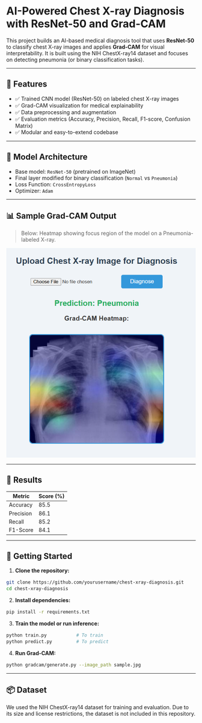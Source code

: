 # AI-Powered Chest X-ray Diagnosis with ResNet-50 and Grad-CAM

This project builds an AI-based medical diagnosis tool that uses **ResNet-50** to classify chest X-ray images and applies **Grad-CAM** for visual interpretability. It is built using the NIH ChestX-ray14 dataset and focuses on detecting pneumonia (or binary classification tasks).

---

## 📌 Features

- ✅ Trained CNN model (ResNet-50) on labeled chest X-ray images
- ✅ Grad-CAM visualization for medical explainability
- ✅ Data preprocessing and augmentation
- ✅ Evaluation metrics (Accuracy, Precision, Recall, F1-score, Confusion Matrix)
- ✅ Modular and easy-to-extend codebase

---

## 🧠 Model Architecture

- Base model: `ResNet-50` (pretrained on ImageNet)
- Final layer modified for binary classification (`Normal` vs `Pneumonia`)
- Loss Function: `CrossEntropyLoss`
- Optimizer: `Adam`

---

## 📊 Sample Grad-CAM Output

> Below: Heatmap showing focus region of the model on a Pneumonia-labeled X-ray.

![Grad-CAM Example](https://github.com/abdulmannaan502/AI-Powered-Chest-X-ray-Diagnosis/blob/main/Images/2.png)

---

## 🧪 Results

| Metric      | Score (%) |
|-------------|-----------|
| Accuracy    | 85.5      |
| Precision   | 86.1      |
| Recall      | 85.2      |
| F1-Score    | 84.1      |


---

## 🚀 Getting Started

1. **Clone the repository:**

```bash
git clone https://github.com/yourusername/chest-xray-diagnosis.git
cd chest-xray-diagnosis
```

2. **Install dependencies:**
```bash
pip install -r requirements.txt
```

3. **Train the model or run inference:**
```bash
python train.py           # To train
python predict.py         # To predict

```

4. **Run Grad-CAM:**
```bash
python gradcam/generate.py --image_path sample.jpg
```
---

## 📦 Dataset
We used the NIH ChestX-ray14 dataset for training and evaluation.
Due to its size and license restrictions, the dataset is not included in this repository.
















